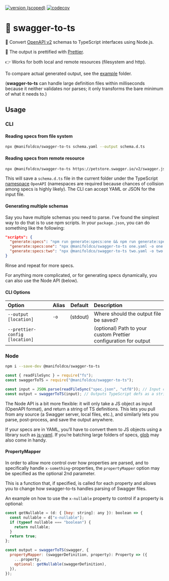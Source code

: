 [![version
(scoped)](https://img.shields.io/npm/v/@manifoldco/swagger-to-ts.svg)](https://www.npmjs.com/package/@manifoldco/swagger-to-ts)
[![codecov](https://codecov.io/gh/manifoldco/swagger-to-ts/branch/master/graph/badge.svg)](https://codecov.io/gh/manifoldco/swagger-to-ts)

# 📘️ swagger-to-ts

🚀 Convert [OpenAPI v2][openapi2] schemas to TypeScript interfaces using Node.js.

💅 The output is prettified with [Prettier][prettier].

👉 Works for both local and remote resources (filesystem and http).

To compare actual generated output, see the [example](./example) folder.

(**swagger-to-ts** can handle large definition files within milliseconds because it neither
validates nor parses; it only transforms the bare minimum of what it needs to.)

## Usage

### CLI

#### Reading specs from file system

```bash
npx @manifoldco/swagger-to-ts schema.yaml --output schema.d.ts
```

#### Reading specs from remote resource

```bash
npx @manifoldco/swagger-to-ts https://petstore.swagger.io/v2/swagger.json --output petstore.d.ts
```

This will save a `schema.d.ts` file in the current folder under the TypeScript
[namespace][namespace] `OpenAPI` (namespaces are required because chances of collision among specs
is highly likely). The CLI can accept YAML or JSON for the input file.

#### Generating multiple schemas

Say you have multiple schemas you need to parse. I’ve found the simplest way to do that is to use
npm scripts. In your `package.json`, you can do something like the following:

```json
"scripts": {
  "generate:specs": "npm run generate:specs:one && npm run generate:specs:two",
  "generate:specs:one": "npx @manifoldco/swagger-to-ts one.yaml -o one.d.ts",
  "generate:specs:two": "npx @manifoldco/swagger-to-ts two.yaml -o two.d.ts"
}
```

Rinse and repeat for more specs.

For anything more complicated, or for generating specs dynamically, you can also use the Node API
(below).

#### CLI Options

| Option                         | Alias | Default  | Description                                                      |
| :----------------------------- | :---- | :------: | :--------------------------------------------------------------- |
| `--output [location]`          | `-o`  | (stdout) | Where should the output file be saved?                           |
| `--prettier-config [location]` |       |          | (optional) Path to your custom Prettier configuration for output |

### Node

```bash
npm i --save-dev @manifoldco/swagger-to-ts
```

```js
const { readFileSync } = require("fs");
const swaggerToTS = require("@manifoldco/swagger-to-ts");

const input = JSON.parse(readFileSync("spec.json", "utf8")); // Input can be any JS object (OpenAPI format)
const output = swaggerToTS(input); // Outputs TypeScript defs as a string (to be parsed, or written to a file)
```

The Node API is a bit more flexible: it will only take a JS object as input (OpenAPI format), and
return a string of TS definitions. This lets you pull from any source (a Swagger server, local
files, etc.), and similarly lets you parse, post-process, and save the output anywhere.

If your specs are in YAML, you’ll have to convert them to JS objects using a library such as
[js-yaml][js-yaml]. If you’re batching large folders of specs, [glob][glob] may also come in handy.

#### PropertyMapper

In order to allow more control over how properties are parsed, and to specifically handle
`x-something`-properties, the `propertyMapper` option may be specified as the optional 2nd
parameter.

This is a function that, if specified, is called for each property and allows you to change how
swagger-to-ts handles parsing of Swagger files.

An example on how to use the `x-nullable` property to control if a property is optional:

```js
const getNullable = (d: { [key: string]: any }): boolean => {
  const nullable = d["x-nullable"];
  if (typeof nullable === "boolean") {
    return nullable;
  }
  return true;
};

const output = swaggerToTS(swagger, {
  propertyMapper: (swaggerDefinition, property): Property => ({
    ...property,
    optional: getNullable(swaggerDefinition),
  }),
});
```

[glob]: https://www.npmjs.com/package/glob
[js-yaml]: https://www.npmjs.com/package/js-yaml
[openapi2]: https://swagger.io/specification/v2/
[openapi3]: https://swagger.io/specification
[namespace]: https://www.typescriptlang.org/docs/handbook/namespaces.html
[prettier]: https://npmjs.com/prettier

